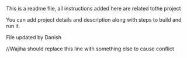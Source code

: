 This is a readme file, all instructions added here are related tothe project

You can add project details and description along with steps to build and run it.


File updated by Danish

//Wajiha should replace this line with something else to cause conflict

